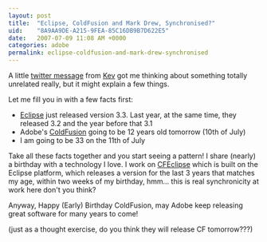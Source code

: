 ```yaml
---
layout: post
title:  "Eclipse, ColdFusion and Mark Drew, Synchronised?"
uid:	"8A9AA9DE-A215-9FEA-85C16DB9B7D622E5"
date:   2007-07-09 11:08 AM +0000
categories: adobe
permalink: eclipse-coldfusion-and-mark-drew-synchronised
---
```

A little <a href="http://twitter.com/bigmadkev/statuses/140149722" title="Twitter / Kev McCabe: @markdrew  mmmmm eclipse 3....">twitter message</a> from <a href="http://inner-rhythm.co.uk/blog/" title="Inner-Rhythm.co.uk">Kev</a> got me thinking about something totally unrelated really, but it might explain a few things. 

Let me fill you in with a few facts first:
<ul>
	<li><a href="http://www.eclipse.org/" title="Eclipse.org home">Eclipse</a> just released version 3.3. Last year, at the same time, they released 3.2 and the year before that 3.1</li>
	<li>Adobe's <a href="http://www.adobe.com/products/coldfusion/" title="Adobe - Products : ColdFusion MX 7">ColdFusion</a> going to be 12 years old tomorrow (10th of July) </li>
	<li>I am going to be 33 on the 11th of July</li>
	
</ul>

Take all these facts together and you start seeing a pattern! I share (nearly) a birthday with a technology I love. I work on <a href="http://www.cfeclipse.org/" title="CFEclipse: The ColdFusion IDE for Eclipse">CFEclipse</a> which is built on the Eclipse platform, which releases a version for the last 3 years that matches my age, within two weeks of my birthday, hmm... this is real synchronicity at work here don't you think?

Anyway, Happy (Early) Birthday ColdFusion, may Adobe keep releasing great software for many years to come!

(just as a thought exercise, do you think they will release CF tomorrow???)